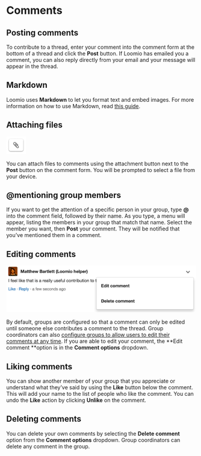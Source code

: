 # Comments

## Posting comments

To contribute to a thread, enter your comment into the comment form at the bottom of a thread and click the **Post** button. If Loomio has emailed you a comment, you can also reply directly from your email and your message will appear in the thread.

## Markdown

Loomio uses **Markdown** to let you format text and embed images. For more information on how to use Markdown, read [this guide](https://www.loomio.org/markdown).

## Attaching files

<img class="screenshot" alt="Attachment icon" src="attachment icon.png" />

You can attach files to comments using the attachment button next to the **Post** button on the comment form. You will be prompted to select a file from your device.

## @mentioning group members

If you want to get the attention of a specific person in your group, type **@** into the comment field, followed by their name. As you type, a menu will appear, listing the members in your group that match that name. Select the member you want, then **Post** your comment. They will be notified that you’ve mentioned them in a comment.

## Editing comments

<img class="screenshot" alt="Comment options dropdown" src="Edit comment.png" />

By default, groups are configured so that a comment can only be edited until someone else contributes a comment to the thread. Group coordinators can also [configure groups to allow users to edit their comments at any time](group_settings.html#group-permissions-%E2%80%93-what-can-members-do). If you are able to edit your comment, the **Edit comment **option is in the **Comment options** dropdown.

## Liking comments

You can show another member of your group that you appreciate or understand what they’ve said by using the **Like** button below the comment. This will add your name to the list of people who like the comment. You can undo the **Like** action by clicking **Unlike** on the comment.

## Deleting comments

You can delete your own comments by selecting the **Delete comment** option from the **Comment options** dropdown. Group coordinators can delete any comment in the group.
